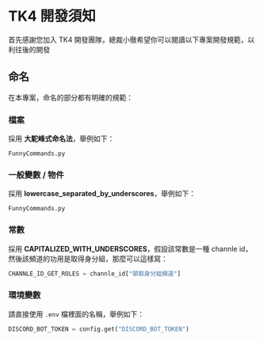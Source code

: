 # TK4 開發須知
首先感謝您加入 TK4 開發團隊，總裁小徹希望你可以閱讀以下專案開發規範，以利往後的開發

## 命名
在本專案，命名的部分都有明確的規範：
### 檔案
採用 **大駝峰式命名法**，舉例如下：
```
FunnyCommands.py
```
### 一般變數 / 物件
採用 **lowercase_separated_by_underscores**，舉例如下：
```
FunnyCommands.py
```
### 常數
採用 **CAPITALIZED_WITH_UNDERSCORES**，假設該常數是一種 channle id，然後該頻道的功用是取得身分組，那麼可以這樣寫：
```python
CHANNLE_ID_GET_ROLES = channle_id["領取身分組頻道"]
```
### 環境變數
請直接使用 `.env` 檔裡面的名稱，舉例如下：
```python
DISCORD_BOT_TOKEN = config.get("DISCORD_BOT_TOKEN")
```